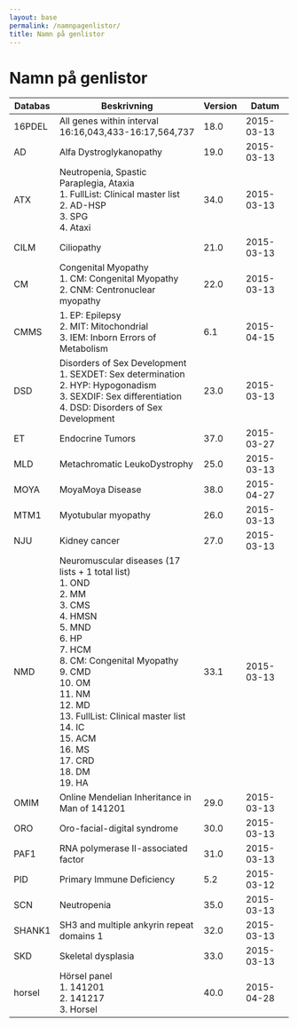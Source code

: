 ```yaml
---
layout: base
permalink: /namnpagenlistor/
title: Namn på genlistor
---
```


# Namn på genlistor

|Databas|Beskrivning|Version|Datum|
|---|---|---|---|
|16PDEL|All genes within interval 16:16,043,433-16:17,564,737|18.0|2015-03-13|
|AD|Alfa Dystroglykanopathy|19.0|2015-03-13|
|ATX|Neutropenia, Spastic Paraplegia, Ataxia<br />1. FullList: Clinical master list<br />2. AD-HSP<br />3. SPG<br />4. Ataxi<br />|34.0|2015-03-13|
|CILM|Ciliopathy|21.0|2015-03-13|
|CM|Congenital Myopathy<br />1. CM: Congenital Myopathy<br />2. CNM: Centronuclear myopathy<br />|22.0|2015-03-13|
|CMMS|1. EP: Epilepsy<br />2. MIT: Mitochondrial<br />3. IEM: Inborn Errors of Metabolism<br />|6.1|2015-04-15|
|DSD|Disorders of Sex Development<br />1. SEXDET: Sex determination<br />2. HYP: Hypogonadism<br />3. SEXDIF: Sex differentiation<br />4. DSD: Disorders of Sex Development<br />|23.0|2015-03-13|
|ET|Endocrine Tumors|37.0|2015-03-27|
|MLD|Metachromatic LeukoDystrophy|25.0|2015-03-13|
|MOYA|MoyaMoya Disease|38.0|2015-04-27|
|MTM1|Myotubular myopathy|26.0|2015-03-13|
|NJU|Kidney cancer|27.0|2015-03-13|
|NMD|Neuromuscular diseases (17 lists + 1 total list)<br />1. OND<br />2. MM<br />3. CMS<br />4. HMSN<br />5. MND<br />6. HP<br />7. HCM<br />8. CM: Congenital Myopathy<br />9. CMD<br />10. OM<br />11. NM<br />12. MD<br />13. FullList: Clinical master list<br />14. IC<br />15. ACM<br />16. MS<br />17. CRD<br />18. DM<br />19. HA<br />|33.1|2015-03-13|
|OMIM|Online Mendelian Inheritance in Man of 141201|29.0|2015-03-13|
|ORO|Oro-facial-digital syndrome|30.0|2015-03-13|
|PAF1|RNA polymerase II-associated factor|31.0|2015-03-13|
|PID|Primary Immune Deficiency|5.2|2015-03-12|
|SCN|Neutropenia|35.0|2015-03-13|
|SHANK1|SH3 and multiple ankyrin repeat domains 1|32.0|2015-03-13|
|SKD|Skeletal dysplasia|33.0|2015-03-13|
|horsel|Hörsel panel<br />1. 141201<br />2. 141217<br />3. Horsel<br />|40.0|2015-04-28|
